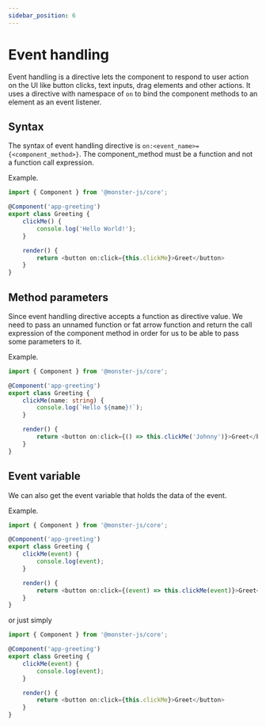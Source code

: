 ```yaml
---
sidebar_position: 6
---
```


# Event handling

Event handling is a directive lets the component to respond to user action on the UI like button clicks, text inputs, drag elements and other actions.
It uses a directive with namespace of `on` to bind the component methods to an element as an event listener.

## Syntax

The syntax of event handling directive is `on:<event_name>={<component_method>}`.
The component_method must be a function and not a function call expression.

Example.

```typescript
import { Component } from '@monster-js/core';

@Component('app-greeting')
export class Greeting {
    clickMe() {
        console.log('Hello World!');
    }

    render() {
        return <button on:click={this.clickMe}>Greet</button>
    }
}
```

## Method parameters

Since event handling directive accepts a function as directive value.
We need to pass an unnamed function or fat arrow function and return the call expression of the component method in order for us to be able to pass some parameters to it.

Example.

```typescript
import { Component } from '@monster-js/core';

@Component('app-greeting')
export class Greeting {
    clickMe(name: string) {
        console.log(`Hello ${name}!`);
    }

    render() {
        return <button on:click={() => this.clickMe('Johnny')}>Greet</button>
    }
}
```

## Event variable

We can also get the event variable that holds the data of the event.

Example.

```typescript
import { Component } from '@monster-js/core';

@Component('app-greeting')
export class Greeting {
    clickMe(event) {
        console.log(event);
    }

    render() {
        return <button on:click={(event) => this.clickMe(event)}>Greet</button>
    }
}
```

or just simply

```typescript
import { Component } from '@monster-js/core';

@Component('app-greeting')
export class Greeting {
    clickMe(event) {
        console.log(event);
    }

    render() {
        return <button on:click={this.clickMe}>Greet</button>
    }
}
```